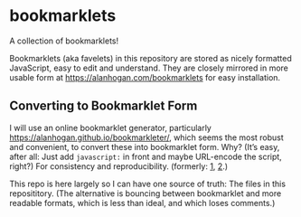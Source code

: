 # bookmarklets

A collection of bookmarklets!

Bookmarklets (aka favelets) in this repository are stored as nicely formatted JavaScript, easy to edit and understand. They are closely mirrored in more usable form at <https://alanhogan.com/bookmarklets> for easy installation.

## Converting to Bookmarklet Form

I will use an online bookmarklet generator, particularly <https://alanhogan.github.io/bookmarkleter/>, which seems the most robust and convenient, to convert these into bookmarklet form. Why? (It’s easy, after all: Just add `javascript:` in front and maybe URL-encode the script, right?) For consistency and reproducibility. (formerly: [1](http://mrcoles.com/bookmarklet/), [2](http://chriszarate.github.io/bookmarkleter/).)

This repo is here largely so I can have one source of truth: The files in this reposititory. (The alternative is bouncing between bookmarklet and more readable formats, which is less than ideal, and which loses comments.)
